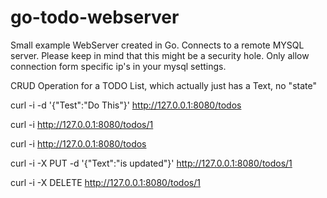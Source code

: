go-todo-webserver
=================

Small example WebServer created in Go. 
Connects to a remote MYSQL server. 
Please keep in mind that this might be a security hole. Only allow connection form specific ip's in your mysql settings.

CRUD Operation for a TODO List, which actually just has a Text, no "state"

curl -i -d '{"Test":"Do This"}' http://127.0.0.1:8080/todos

curl -i http://127.0.0.1:8080/todos/1

curl -i http://127.0.0.1:8080/todos

curl -i -X PUT -d '{"Text":"is updated"}' http://127.0.0.1:8080/todos/1

curl -i -X DELETE http://127.0.0.1:8080/todos/1
